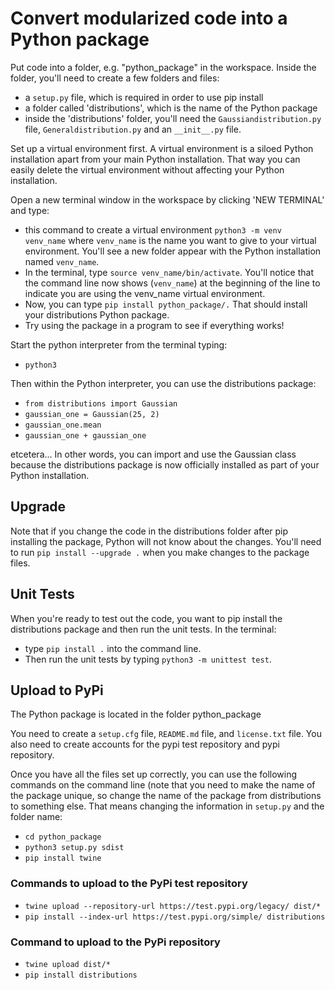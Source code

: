 # Convert modularized code into a Python package

Put code into a folder, e.g. "python_package" in the workspace. Inside the folder, you'll need to create a few folders and files:

* a `setup.py` file, which is required in order to use pip install
* a folder called 'distributions', which is the name of the Python package
* inside the 'distributions' folder, you'll need the `Gaussiandistribution.py` file, `Generaldistribution.py` and an `__init__.py` file.

Set up a virtual environment first. A virtual environment is a siloed Python installation apart from your main Python installation. That way you can easily delete the virtual environment without affecting your Python installation.

Open a new terminal window in the workspace by clicking 'NEW TERMINAL' and type:

* this command to create a virtual environment `python3 -m venv venv_name` where `venv_name` is the name you want to give to your virtual environment. You'll see a new folder appear with the Python installation named `venv_name`.
* In the terminal, type `source venv_name/bin/activate`. You'll notice that the command line now shows (`venv_name`) at the beginning of the line to indicate you are using the venv_name virtual environment.
* Now, you can type `pip install python_package/.` That should install your distributions Python package.
* Try using the package in a program to see if everything works!

Start the python interpreter from the terminal typing:

* `python3`

Then within the Python interpreter, you can use the distributions package:

* `from distributions import Gaussian`
* `gaussian_one = Gaussian(25, 2)`
* `gaussian_one.mean`
* `gaussian_one + gaussian_one`

etcetera... In other words, you can import and use the Gaussian class because the distributions package is now officially installed as part of your Python installation.

## Upgrade

Note that if you change the code in the distributions folder after pip installing the package, Python will not know about the changes. You'll need to run `pip install --upgrade .` when you make changes to the package files.

## Unit Tests

When you're ready to test out the code, you want to pip install the distributions package and then run the unit tests. In the terminal:

* type `pip install .` into the command line.
* Then run the unit tests by typing `python3 -m unittest test`.

## Upload to PyPi

The Python package is located in the folder python_package

You need to create a `setup.cfg` file, `README.md` file, and `license.txt` file. You also need to create accounts for the pypi test repository and pypi repository.

Once you have all the files set up correctly, you can use the following commands on the command line (note that you need to make the name of the package unique, so change the name of the package from distributions to something else. That means changing the information in `setup.py` and the folder name:

* `cd python_package`
* `python3 setup.py sdist`
* `pip install twine`

### Commands to upload to the PyPi test repository

* `twine upload --repository-url https://test.pypi.org/legacy/ dist/*`
* `pip install --index-url https://test.pypi.org/simple/ distributions`

### Command to upload to the PyPi repository

* `twine upload dist/*`
* `pip install distributions`
